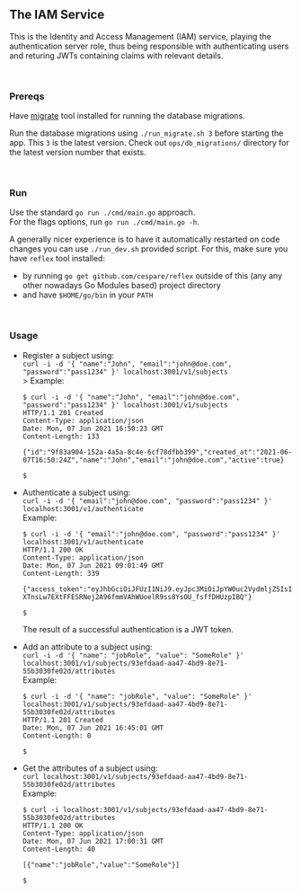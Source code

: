 ## The IAM Service

This is the Identity and Access Management (IAM) service, playing the authentication server role, thus being responsible with authenticating users and returing JWTs containing claims with relevant details.

<br/>

### Prereqs

Have [migrate](https://github.com/golang-migrate/migrate/tree/master/cmd/migrate) tool installed for running the database migrations.

Run the database migrations using `./run_migrate.sh 3` before starting the app. This `3` is the latest version. Check out `ops/db_migrations/` directory for the latest version number that exists.

<br/>

### Run

Use the standard `go run ./cmd/main.go` approach. <br/>
For the flags options, run `go run ./cmd/main.go -h`.

A generally nicer experience is to have it automatically restarted on code changes you can use `./run_dev.sh` provided script.
For this, make sure you have `reflex` tool installed:

- by running `go get github.com/cespare/reflex` outside of this (any any other nowadays Go Modules based) project directory
- and have `$HOME/go/bin` in your `PATH`

<br/>

### Usage

- Register a subject using:<br/>
  `curl -i -d '{ "name":"John", "email":"john@doe.com", "password":"pass1234" }' localhost:3001/v1/subjects`<br/>>
  Example:

  ```shell
  $ curl -i -d '{ "name":"John", "email":"john@doe.com", "password":"pass1234" }' localhost:3001/v1/subjects
  HTTP/1.1 201 Created
  Content-Type: application/json
  Date: Mon, 07 Jun 2021 16:50:23 GMT
  Content-Length: 133

  {"id":"9f83a904-152a-4a5a-8c4e-6cf78dfbb399","created_at":"2021-06-07T16:50:24Z","name":"John","email":"john@doe.com","active":true}

  $
  ```

- Authenticate a subject using:<br/>
  `curl -i -d '{ "email":"john@doe.com", "password":"pass1234" }' localhost:3001/v1/authenticate`<br/>
  Example:

  ```shell
  $ curl -i -d '{ "email":"john@doe.com", "password":"pass1234" }' localhost:3001/v1/authenticate
  HTTP/1.1 200 OK
  Content-Type: application/json
  Date: Mon, 07 Jun 2021 09:01:49 GMT
  Content-Length: 339

  {"access_token":"eyJhbGciOiJFUzI1NiJ9.eyJpc3MiOiJpYW0uc2VydmljZSIsInN1YiI6IjkzZWZkYWFkLWFhNDctNGJkOS04ZTcxLTU1YjMwMzBmZTAyZCIsImF1ZCI6WyJhbnlvbmUiXSwiZXhwIjoxNjIzMDYwMTA5LjkyMzgzNzIsIm5iZiI6MTYyMzA1NjUwOS45MjM4MzcyLCJpYXQiOjE2MjMwNTY1MDkuOTIzODM3Mn0.jAc6lQ5B7loogHT6sacMzj6ksi7Kmd-XTnsLw7EXtFFESRNej2A96fmmVAhWUoelR9ss8YsOU_fsffDHUzpIBQ"}

  $
  ```

  The result of a successful authentication is a JWT token.

- Add an attribute to a subject using:<br/>
  `curl -i -d '{ "name": "jobRole", "value": "SomeRole" }' localhost:3001/v1/subjects/93efdaad-aa47-4bd9-8e71-55b3030fe02d/attributes`<br/>
  Example:

  ```shell
  $ curl -i -d '{ "name": "jobRole", "value": "SomeRole" }' localhost:3001/v1/subjects/93efdaad-aa47-4bd9-8e71-55b3030fe02d/attributes
  HTTP/1.1 201 Created
  Date: Mon, 07 Jun 2021 16:45:01 GMT
  Content-Length: 0

  $
  ```

- Get the attributes of a subject using:<br/>
  `curl localhost:3001/v1/subjects/93efdaad-aa47-4bd9-8e71-55b3030fe02d/attributes`<br/>
  Example:

  ```shell
  $ curl -i localhost:3001/v1/subjects/93efdaad-aa47-4bd9-8e71-55b3030fe02d/attributes
  HTTP/1.1 200 OK
  Content-Type: application/json
  Date: Mon, 07 Jun 2021 17:00:31 GMT
  Content-Length: 40

  [{"name":"jobRole","value":"SomeRole"}]

  $
  ```
